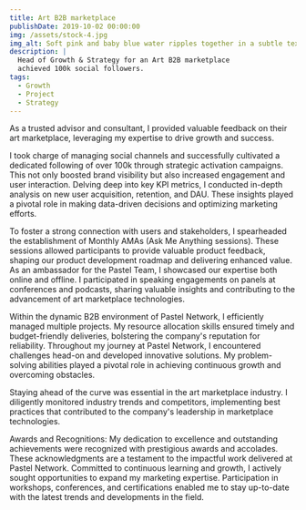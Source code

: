 ```yaml
---
title: Art B2B marketplace
publishDate: 2019-10-02 00:00:00
img: /assets/stock-4.jpg
img_alt: Soft pink and baby blue water ripples together in a subtle texture.
description: |
  Head of Growth & Strategy for an Art B2B marketplace
  achieved 100k social followers.
tags:
  - Growth
  - Project 
  - Strategy
---
```


As a trusted advisor and consultant, I provided valuable feedback on their art marketplace, leveraging my expertise to drive growth and success.

I took charge of managing social channels and successfully cultivated a dedicated following of over 100k through strategic activation campaigns. This not only boosted brand visibility but also increased engagement and user interaction. Delving deep into key KPI metrics, I conducted in-depth analysis on new user acquisition, retention, and DAU. These insights played a pivotal role in making data-driven decisions and optimizing marketing efforts.

To foster a strong connection with users and stakeholders, I spearheaded the establishment of Monthly AMAs (Ask Me Anything sessions). These sessions allowed participants to provide valuable product feedback, shaping our product development roadmap and delivering enhanced value. As an ambassador for the Pastel Team, I showcased our expertise both online and offline. I participated in speaking engagements on panels at conferences and podcasts, sharing valuable insights and contributing to the advancement of art marketplace technologies.

Within the dynamic B2B environment of Pastel Network, I efficiently managed multiple projects. My resource allocation skills ensured timely and budget-friendly deliveries, bolstering the company's reputation for reliability. Throughout my journey at Pastel Network, I encountered challenges head-on and developed innovative solutions. My problem-solving abilities played a pivotal role in achieving continuous growth and overcoming obstacles.

Staying ahead of the curve was essential in the art marketplace industry. I diligently monitored industry trends and competitors, implementing best practices that contributed to the company's leadership in marketplace technologies.

Awards and Recognitions:
My dedication to excellence and outstanding achievements were recognized with prestigious awards and accolades. These acknowledgments are a testament to the impactful work delivered at Pastel Network. Committed to continuous learning and growth, I actively sought opportunities to expand my marketing expertise. Participation in workshops, conferences, and certifications enabled me to stay up-to-date with the latest trends and developments in the field.
